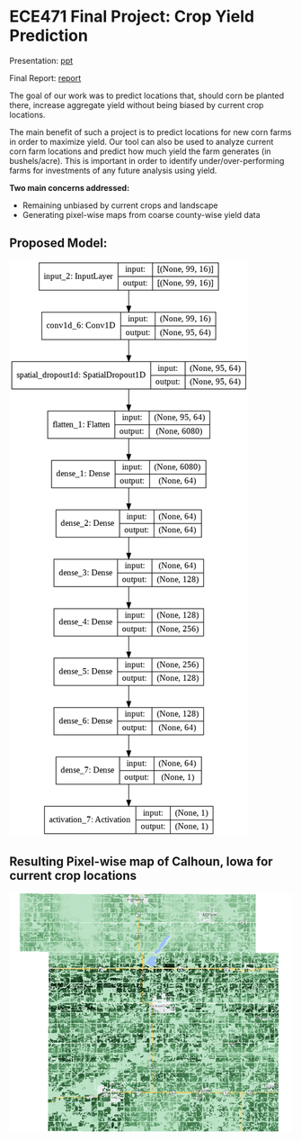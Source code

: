 # ECE471 Final Project: Crop Yield Prediction
Presentation: [ppt](https://github.com/rlee360/PLaTYPI/blob/master/SPACY_%20Satellite%20Prediction%20of%20Aggregate%20Corn%20Yield.pptx)

Final Report: [report]()

The goal of our work was to predict locations that, should corn be planted there, increase aggregate yield without being biased by current crop locations. 

The main benefit of such a project is to predict locations for new corn farms in order to maximize yield. Our tool can also be used to analyze current corn farm locations and predict how much yield the farm generates (in bushels/acre). This is important in order to identify under/over-performing farms for investments of any future analysis using yield. 

**Two main concerns addressed:**
* Remaining unbiased by current crops and landscape
* Generating pixel-wise maps from coarse county-wise yield data

## Proposed Model:
![model](/model.png)

## Resulting Pixel-wise map of Calhoun, Iowa for current crop locations
![yield prediction for Calhoun, Iowa](/crop_valid_2.png)
